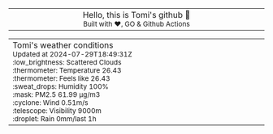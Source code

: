 
<div align="center">
<table>
<tbody>
<td align="center">
<img width="2000" height="0"><br>
Hello, this is Tomi's github 👋<br>
<sup>Built with ❤️, GO & Github Actions</sup><br>
<img width="2000" height="0">
</td>
</tbody>
</table>
</div>
<table>
<tbody>
<td align="left">
<img width="2000" height="0"><br>
Tomi's weather conditions<br>
<sup>Updated at 2024-07-29T18:49:31Z</sup><br>
<sup>:low_brightness: Scattered Clouds</sup><br>
<sup>:thermometer: Temperature 26.43 </sup><br>
<sup>:thermometer: Feels like 26.43</sup><br>
<sup>:sweat_drops: Humidity 100%</sup><br>
<sup>:mask: PM2.5 61.99 μg/m3</sup><br>
<sup>:cyclone: Wind 0.51m/s </sup><br>
<sup>:telescope: Visibility 9000m </sup><br>
<sup>:droplet: Rain 0mm/last 1h </sup><br>
<img width="2000" height="0">
</td>
<td align="left">
<img width="2000" height="0"><br>
<br>
<img width="2000" height="0">
</td>
</tbody>
</table>
</div>
    